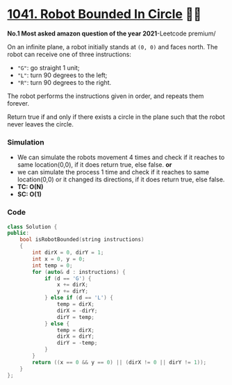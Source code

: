 # [1041. Robot Bounded In Circle](https://leetcode.com/problems/robot-bounded-in-circle/) 🌟🌟

**No.1 Most asked amazon question of the year 2021**-Leetcode premium/

On an infinite plane, a robot initially stands at `(0, 0)` and faces north. The robot can receive one of three instructions:

-   `"G"`: go straight 1 unit;
-   `"L"`: turn 90 degrees to the left;
-   `"R"`: turn 90 degrees to the right.

The robot performs the instructions given in order, and repeats them forever.

Return true if and only if there exists a circle in the plane such that the robot never leaves the circle.

### Simulation

-   We can simulate the robots movement 4 times and check if it reaches to same location(0,0), if it does return true, else false.
    **or**
-   we can simulate the process 1 time and check if it reaches to same location(0,0) or it changed its directions, if it does return true, else false.
-   **TC: O(N)**
-   **SC: O(1)**

### Code

```cpp
class Solution {
public:
    bool isRobotBounded(string instructions)
    {
        int dirX = 0, dirY = 1;
        int x = 0, y = 0;
        int temp = 0;
        for (auto& d : instructions) {
            if (d == 'G') {
                x += dirX;
                y += dirY;
            } else if (d == 'L') {
                temp = dirX;
                dirX = -dirY;
                dirY = temp;
            } else {
                temp = dirX;
                dirX = dirY;
                dirY = -temp;
            }
        }
        return ((x == 0 && y == 0) || (dirX != 0 || dirY != 1));
    }
};
```
